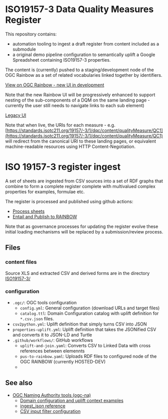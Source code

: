 # ISO19157-3 Data Quality Measures Register

This repository contains:

* automation tooling to ingest a draft register from content included as a submodule
* a original demo pipeline configuration to semantically uplift a Google Spreadsheet containing ISO19157-3 properties.

The content is (currently) pushed to a staging/development node of the OGC Rainbow as a set of related vocabularies linked together by identifiers.

[View on OGC Rainbow - new UI in development](https://defs-dev.opengis.net/prez-hosted/catalogs/hosted:iso-19157-3/collections/ns8:qualityMeasure)

Note that the new Rainbow UI will be progressively enhanced to support nesting of the sub-components of a DQM on the same landing page - currently the user still needs to navigate links to each sub element)

[Legacy UI](https://defs-dev.opengis.net/vocprez-hosted/object?uri=https%3A//standards.isotc211.org/19157/-3/1/dqc/content/qualityMeasure)

Note that when live, the URIs for each measure - e.g. [https://standards.isotc211.org/19157/-3/1/dqc/content/qualityMeasure/QC1](https://standards.isotc211.org/19157/-3/1/dqc/content/qualityMeasure/QC1) will redirect from the canonical URI to these landing pages, or equivalent machine-readable resources using HTTP Content-Negotiation.

# ISO 19157-3 register ingest

A set of sheets are ingested from CSV sources into a set of RDF graphs that combine to form a complete register complete with multivalued complex properties for examples, formulae etc.

The register is processed and published using github actions:

- [Process sheets](https://github.com/ogcincubator/iso19157-3-dqm-register/actions/workflows/uplift-and-join.yaml)
- [Entail and Publish to RAINBOW](https://github.com/ogcincubator/iso19157-3-dqm-register/actions/workflows/push-to-rainbow.yaml)

Note that as governance processes for updating the register evolve these initial loading mechanisms will be replaced by a submission/review process.

## Files

### content files
Source XLS and extracted CSV and derived forms are in the directory [ISO19157-3/](./ISO19157-3/)

### configuration
- `.ogc/`: OGC tools configuration
  - `config.yml`: General configuration (download URLs and target files) 
  - `catalog.ttl`: Domain Configuration catalog with uplift definition for `*.csv.json` files.
- `csv2python.yml`: Uplift definition that simply turns CSV into JSON
- `properties-uplift.yml`: Uplift definition that takes the JSONified CSV and converts it to JSON-LD and Turtle
- `.github/workflows/`: GitHub workflows
  - `uplift-and-join.yaml`: Converts CSV to Linked Data with cross references between elemennts
  - `pus-to-rainbow.yaml`: Uploads RDF files to configured node of the OGC RAINBOW (currently HOSTED-DEV)
  - 

## See also

- [OGC Naming Authority tools (ogc-na)](https://opengeospatial.github.io/ogc-na-tools/)
  - [Domain configuration and uplift context examples](https://opengeospatial.github.io/ogc-na-tools/examples/)
  - [ingest_json reference](https://opengeospatial.github.io/ogc-na-tools/reference/ogc/na/ingest_json/)
  - [CSV input filter configuration](https://opengeospatial.github.io/ogc-na-tools/reference/ogc/na/input_filters/csv/)
